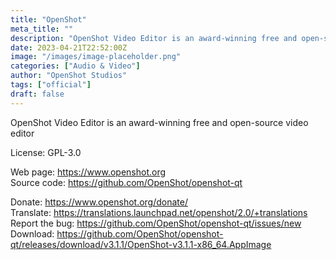 ```yaml
---
title: "OpenShot"
meta_title: ""
description: "OpenShot Video Editor is an award-winning free and open-source video editor"
date: 2023-04-21T22:52:00Z
image: "/images/image-placeholder.png"
categories: ["Audio & Video"]
author: "OpenShot Studios"
tags: ["official"]
draft: false
---
```


OpenShot Video Editor is an award-winning free and open-source video editor

License: GPL-3.0

Web page: https://www.openshot.org  
Source code: https://github.com/OpenShot/openshot-qt

Donate: https://www.openshot.org/donate/  
Translate: https://translations.launchpad.net/openshot/2.0/+translations  
Report the bug: https://github.com/OpenShot/openshot-qt/issues/new  
Download: https://github.com/OpenShot/openshot-qt/releases/download/v3.1.1/OpenShot-v3.1.1-x86_64.AppImage
